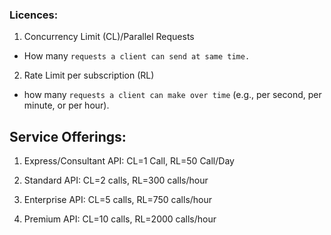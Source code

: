 ### Licences:
1. Concurrency Limit (CL)/Parallel Requests
- How many `requests a client can send at same time.`

2. Rate Limit per subscription (RL)
- how many `requests a client can make over time` (e.g., per second, per minute, or per hour).

## Service Offerings:
1. Express/Consultant API: CL=1 Call, RL=50 Call/Day

2. Standard API: CL=2 calls, RL=300 calls/hour

3. Enterprise API: CL=5 calls, RL=750 calls/hour
4. Premium API: CL=10 calls, RL=2000 calls/hour

## 


